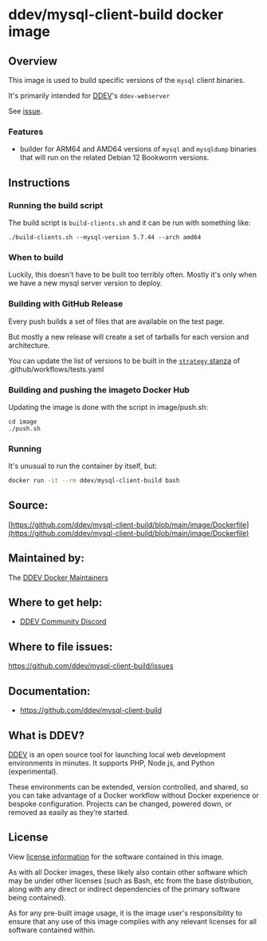# ddev/mysql-client-build docker image

## Overview

This image is used to build specific versions of the `mysql` client binaries.

It's primarily intended for [DDEV](https://github.com/ddev/ddev)'s `ddev-webserver`

See [issue](https://github.com/ddev/ddev/issues/6083).

### Features

* builder for ARM64 and AMD64 versions of `mysql` and `mysqldump` binaries that will run on the related Debian 12 Bookworm versions.

## Instructions

### Running the build script

The build script is `build-clients.sh` and it can be run with something like:

`./build-clients.sh --mysql-version 5.7.44 --arch amd64`

### When to build

Luckily, this doesn't have to be built too terribly often. Mostly it's only when we have a new mysql server version to deploy.

### Building with GitHub Release

Every push builds a set of files that are available on the test page.

But mostly a new release will create a set of tarballs for each version and architecture.

You can update the list of versions to be built in the [`strategy` stanza](https://github.com/ddev/mysql-client-build/blob/6f94f620dcb28607cc71fe78e6a25f70213f8293/.github/workflows/build.yml#L26-L29) of .github/workflows/tests.yaml


### Building and pushing the imageto Docker Hub

Updating the image is done with the script in image/push.sh:

```
cd image
./push.sh
```

### Running

It's unusual to run the container by itself, but:

```bash
docker run -it --rm ddev/mysql-client-build bash
```

## Source:

[https://github.com/ddev/mysql-client-build/blob/main/image/Dockerfile](https://github.com/ddev/mysql-client-build/blob/main/image/Dockerfile)

## Maintained by:

The [DDEV Docker Maintainers](https://github.com/ddev)

## Where to get help:

* [DDEV Community Discord](https://discord.gg/5wjP76mBJD)

## Where to file issues:

https://github.com/ddev/mysql-client-build/issues

## Documentation:

* https://github.com/ddev/mysql-client-build

## What is DDEV?

[DDEV](https://github.com/ddev/ddev) is an open source tool for launching local web development environments in minutes. It supports PHP, Node.js, and Python (experimental).

These environments can be extended, version controlled, and shared, so you can take advantage of a Docker workflow without Docker experience or bespoke configuration. Projects can be changed, powered down, or removed as easily as they’re started.

## License

View [license information](https://github.com/ddev/mysql-client-build/blob/main/LICENSE) for the software contained in this image.

As with all Docker images, these likely also contain other software which may be under other licenses (such as Bash, etc from the base distribution, along with any direct or indirect dependencies of the primary software being contained).

As for any pre-built image usage, it is the image user's responsibility to ensure that any use of this image complies with any relevant licenses for all software contained within.
